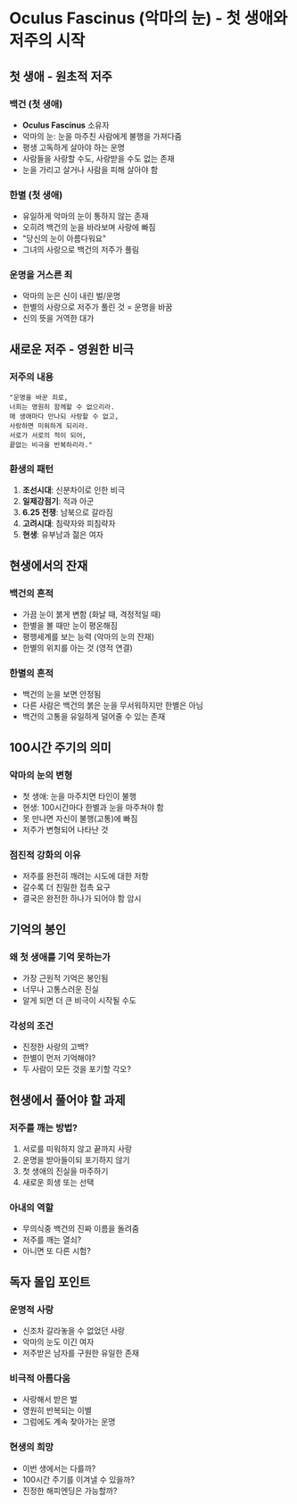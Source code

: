 # Oculus Fascinus (악마의 눈) - 첫 생애와 저주의 시작

## 첫 생애 - 원초적 저주

### 백건 (첫 생애)
- **Oculus Fascinus** 소유자
- 악마의 눈: 눈을 마주친 사람에게 불행을 가져다줌
- 평생 고독하게 살아야 하는 운명
- 사람들을 사랑할 수도, 사랑받을 수도 없는 존재
- 눈을 가리고 살거나 사람을 피해 살아야 함

### 한별 (첫 생애)
- 유일하게 악마의 눈이 통하지 않는 존재
- 오히려 백건의 눈을 바라보며 사랑에 빠짐
- "당신의 눈이 아름다워요"
- 그녀의 사랑으로 백건의 저주가 풀림

### 운명을 거스른 죄
- 악마의 눈은 신이 내린 벌/운명
- 한별의 사랑으로 저주가 풀린 것 = 운명을 바꿈
- 신의 뜻을 거역한 대가

## 새로운 저주 - 영원한 비극

### 저주의 내용
```
"운명을 바꾼 죄로,
너희는 영원히 함께할 수 없으리라.
매 생애마다 만나되 사랑할 수 없고,
사랑하면 미워하게 되리라.
서로가 서로의 적이 되어,
끝없는 비극을 반복하리라."
```

### 환생의 패턴
1. **조선시대**: 신분차이로 인한 비극
2. **일제강점기**: 적과 아군
3. **6.25 전쟁**: 남북으로 갈라짐
4. **고려시대**: 침략자와 피침략자
5. **현생**: 유부남과 젊은 여자

## 현생에서의 잔재

### 백건의 흔적
- 가끔 눈이 붉게 변함 (화날 때, 격정적일 때)
- 한별을 볼 때만 눈이 평온해짐
- 평행세계를 보는 능력 (악마의 눈의 잔재)
- 한별의 위치를 아는 것 (영적 연결)

### 한별의 흔적
- 백건의 눈을 보면 안정됨
- 다른 사람은 백건의 붉은 눈을 무서워하지만 한별은 아님
- 백건의 고통을 유일하게 덜어줄 수 있는 존재

## 100시간 주기의 의미

### 악마의 눈의 변형
- 첫 생애: 눈을 마주치면 타인이 불행
- 현생: 100시간마다 한별과 눈을 마주쳐야 함
- 못 만나면 자신이 불행(고통)에 빠짐
- 저주가 변형되어 나타난 것

### 점진적 강화의 이유
- 저주를 완전히 깨려는 시도에 대한 저항
- 갈수록 더 친밀한 접촉 요구
- 결국은 완전한 하나가 되어야 함 암시

## 기억의 봉인

### 왜 첫 생애를 기억 못하는가
- 가장 근원적 기억은 봉인됨
- 너무나 고통스러운 진실
- 알게 되면 더 큰 비극이 시작될 수도

### 각성의 조건
- 진정한 사랑의 고백?
- 한별이 먼저 기억해야?
- 두 사람이 모든 것을 포기할 각오?

## 현생에서 풀어야 할 과제

### 저주를 깨는 방법?
1. 서로를 미워하지 않고 끝까지 사랑
2. 운명을 받아들이되 포기하지 않기
3. 첫 생애의 진실을 마주하기
4. 새로운 희생 또는 선택

### 아내의 역할
- 무의식중 백건의 진짜 이름을 돌려줌
- 저주를 깨는 열쇠?
- 아니면 또 다른 시험?

## 독자 몰입 포인트

### 운명적 사랑
- 신조차 갈라놓을 수 없었던 사랑
- 악마의 눈도 이긴 여자
- 저주받은 남자를 구원한 유일한 존재

### 비극적 아름다움
- 사랑해서 받은 벌
- 영원히 반복되는 이별
- 그럼에도 계속 찾아가는 운명

### 현생의 희망
- 이번 생에서는 다를까?
- 100시간 주기를 이겨낼 수 있을까?
- 진정한 해피엔딩은 가능할까?